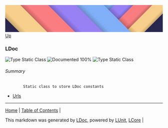 ![](../Content/LDoc-banner-small.png "")
[Up](../LDoc.md)
### LDoc
![Type Static Class](http://b.repl.ca/v1/Type-Static%20Class-lightgrey.png "") ![Documented 100%](http://b.repl.ca/v1/Documented-100%25-brightgreen.png "")
![Type Static Class](http://b.repl.ca/v1/Type-Static%20Class-lightgrey.png "")
###### Summary

            Static class to store LDoc constants
            
 - [Urls](LDoc_Urls.md)


---

[Home](../../README.md) | [Table of Contents](../../TableOfContents.md) | 


This markdown was generated by [LDoc](https://github.com/CodeSingularity/LDoc), powered by [LUnit](https://github.com/CodeSingularity/LUnit), [LCore](https://github.com/CodeSingularity/LCore) | 

